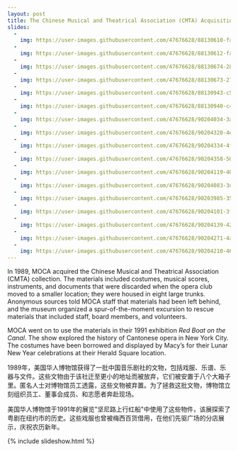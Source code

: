 ```yaml
---
layout: post
title: The Chinese Musical and Theatrical Association (CMTA) Acquisition, 1989
slides:
  -
    img: https://user-images.githubusercontent.com/47676628/88130610-fa269c00-cba8-11ea-866e-d20a804c827c.jpg
  -
    img: https://user-images.githubusercontent.com/47676628/88130612-fabf3280-cba8-11ea-955e-0ae90cd5337f.jpg
  -
    img: https://user-images.githubusercontent.com/47676628/88130674-28a47700-cba9-11ea-88c1-b0817070e349.jpg
  -
    img: https://user-images.githubusercontent.com/47676628/88130673-27734a00-cba9-11ea-914a-bdfe543d07b2.jpg
  -
    img: https://user-images.githubusercontent.com/47676628/88130943-c5671480-cba9-11ea-99d9-4bca17b8975a.jpg
  -
    img: https://user-images.githubusercontent.com/47676628/88130940-c4ce7e00-cba9-11ea-96b3-fb6d8dacc2d6.jpg 
  -
    img: https://user-images.githubusercontent.com/47676628/90204034-3a47fb80-ddb0-11ea-87f9-2c9dbf37ee3e.jpg
  -
    img: https://user-images.githubusercontent.com/47676628/90204320-4e8bf880-ddb0-11ea-87ec-7b2f006e51ba.jpg 
  -
    img: https://user-images.githubusercontent.com/47676628/90204334-4f248f00-ddb0-11ea-907e-ae88426b89dc.jpg
  -
    img: https://user-images.githubusercontent.com/47676628/90204358-50ee5280-ddb0-11ea-9140-d5b63d4d2dba.jpg
  -
    img: https://user-images.githubusercontent.com/47676628/90204119-403ddc80-ddb0-11ea-812d-5d8aa4749ced.jpg
  -
    img: https://user-images.githubusercontent.com/47676628/90204083-3ddb8280-ddb0-11ea-923a-da1409d9a74e.jpg
  -
    img: https://user-images.githubusercontent.com/47676628/90203985-35834780-ddb0-11ea-8719-5e01261ce139.jpg
  -
    img: https://user-images.githubusercontent.com/47676628/90204101-3f0caf80-ddb0-11ea-80bd-24fb76050822.jpg
  -
    img: https://user-images.githubusercontent.com/47676628/90204139-4207a000-ddb0-11ea-9693-3400f91db977.jpg
  -
    img: https://user-images.githubusercontent.com/47676628/90204271-4a5fdb00-ddb0-11ea-9bd6-c72bec11400d.jpg
  -
    img: https://user-images.githubusercontent.com/47676628/90204210-4633bd80-ddb0-11ea-8382-a3d4fe23e9bd.jpg
--- 
```


In 1989, MOCA acquired the Chinese Musical and Theatrical Association (CMTA) collection. The materials included costumes, musical scores, instruments, and documents that were discarded when the opera club moved to a smaller location; they were housed in eight large trunks. Anonymous sources told MOCA staff that materials had been left behind, and the museum organized a spur-of-the-moment excursion to rescue materials that included staff, board members, and volunteers. 

MOCA went on to use the materials in their 1991 exhibition *Red Boat on the Canal*. The show explored the history of Cantonese opera in New York City. The costumes have been borrowed and displayed by Macy’s for their Lunar New Year celebrations at their Herald Square location.  
 
1989年，美国华人博物馆获得了一批中国音乐剧社的文物，包括戏服、乐谱、乐器与文件。这些文物由于该社迁至更小的地址而被放弃，它们被安置于八个大箱子里。匿名人士对博物馆员工透露，这些文物被弃置。为了拯救这批文物，博物馆立刻组织员工、董事会成员、和志愿者奔赴现场。

美国华人博物馆于1991年的展览"坚尼路上行红船"中使用了这些物件，该展探索了粤剧在纽约市的历史。这些戏服也曾被梅西百货借用，在他们先驱广场的分店展示，庆祝农历新年。

{% include slideshow.html %}


